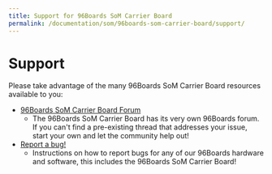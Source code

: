 ```yaml
---
title: Support for 96Boards SoM Carrier Board
permalink: /documentation/som/96boards-som-carrier-board/support/
---
```

# Support

Please take advantage of the many 96Boards SoM Carrier Board resources available to you:

- [96Boards SoM Carrier Board Forum](https://discuss.96boards.org/c/products/96boards-som-carrier-board)
   - The 96Boards SoM Carrier Board has its very own 96Boards forum. If you can't find a pre-existing thread that addresses your issue, start your own and let the community help out!
- [Report a bug!](../../../Extras/Report_a_bug.md)
   - Instructions on how to report bugs for any of our 96Boards hardware and software, this includes the 96Boards SoM Carrier Board!
